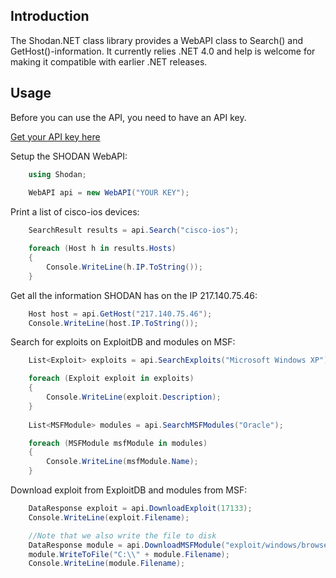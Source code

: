 ﻿## Introduction

The Shodan.NET class library provides a WebAPI class to Search() and GetHost()-information. It currently relies .NET 4.0 and help is welcome for making it compatible with earlier .NET releases.

## Usage

Before you can use the API, you need to have an API key.

[Get your API key here](http://www.shodanhq.com/api_doc)

Setup the SHODAN WebAPI:
```csharp
	using Shodan;
	
	WebAPI api = new WebAPI("YOUR KEY");
```

Print a list of cisco-ios devices:
```csharp
	SearchResult results = api.Search("cisco-ios");

    foreach (Host h in results.Hosts)
    {
        Console.WriteLine(h.IP.ToString());
    }
```

Get all the information SHODAN has on the IP 217.140.75.46:
```csharp
	Host host = api.GetHost("217.140.75.46");
	Console.WriteLine(host.IP.ToString());
```

Search for exploits on ExploitDB and modules on MSF:
```csharp
	List<Exploit> exploits = api.SearchExploits("Microsoft Windows XP");

	foreach (Exploit exploit in exploits)
	{
		Console.WriteLine(exploit.Description);
	}
	
	List<MSFModule> modules = api.SearchMSFModules("Oracle");

	foreach (MSFModule msfModule in modules)
	{
		Console.WriteLine(msfModule.Name);
	}
```

Download exploit from ExploitDB and modules from MSF:
```csharp
	DataResponse exploit = api.DownloadExploit(17133);
	Console.WriteLine(exploit.Filename);

	//Note that we also write the file to disk
	DataResponse module = api.DownloadMSFModule("exploit/windows/browser/ms06_055_vml_method");
	module.WriteToFile("C:\\" + module.Filename);
	Console.WriteLine(module.Filename);
```
